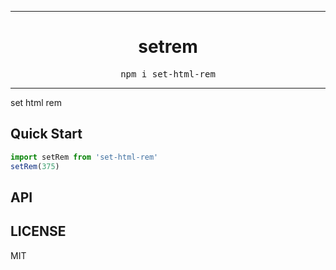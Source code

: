 <hr>
<div align="center">
  <h1 align="center">
    setrem
  </h1>
</div>

<pre align="center">npm i set-html-rem</pre>
<hr>

set html rem

## Quick Start

```js
import setRem from 'set-html-rem'
setRem(375)
```

## API

## LICENSE

MIT
